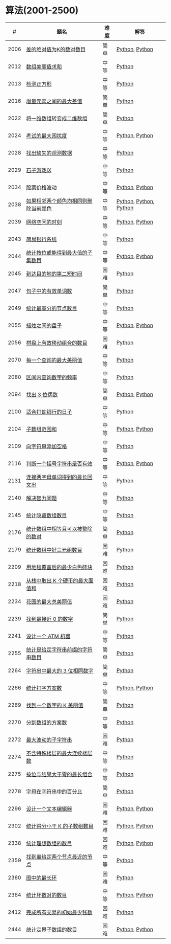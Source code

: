 # 算法(2001-2500)

| # | 题名 | 难度 | 解答 |
| --- | --- | --- | --- |
| 2006 | [差的绝对值为K的数对数目](https://leetcode.cn/problems/count-number-of-pairs-with-absolute-difference-k/) | 简单 | [Python](2006/countKDifference.py), [Python](2006/countKDifference_2.py) |
| 2012 | [数组美丽值求和](https://leetcode.cn/problems/sum-of-beauty-in-the-array/) | 中等 | [Python](2012/sumOfBeauties.py) |
| 2013 | [检测正方形](https://leetcode.cn/problems/detect-squares/) | 中等 | [Python](2013/DetectSquares.py) |
| 2016 | [增量元素之间的最大差值](https://leetcode.cn/problems/maximum-difference-between-increasing-elements/) | 简单 | [Python](2016/maximumDifference.py) |
| 2022 | [将一维数组转变成二维数组](https://leetcode.cn/problems/convert-1d-array-into-2d-array/) | 简单 | [Python](2022/construct2DArray.py) |
| 2024 | [考试的最大困扰度](https://leetcode.cn/problems/maximize-the-confusion-of-an-exam/) | 中等 | [Python](2024/maxConsecutiveAnswers.py), [Python](2024/maxConsecutiveAnswers_2.py) |
| 2028 | [找出缺失的观测数据](https://leetcode.cn/problems/find-missing-observations/) | 中等 | [Python](2028/missingRolls.py) |
| 2029 | [石子游戏IX](https://leetcode.cn/problems/stone-game-ix/) | 中等 | [Python](2029/stoneGameIX.py) |
| 2034 | [股票价格波动](https://leetcode.cn/problems/stock-price-fluctuation/) | 中等 | [Python](2034/StockPrice.py), [Python](2034/StockPrice_2.py) |
| 2038 | [如果相邻两个颜色均相同则删除当前颜色](https://leetcode.cn/problems/remove-colored-pieces-if-both-neighbors-are-the-same-color/) | 中等 | [Python](2038/winnerOfGame.py), [Python](2038/winnerOfGame_2.py), [Python](2038/winnerOfGame_3.py) |
| 2039 | [网络空闲的时刻](https://leetcode.cn/problems/the-time-when-the-network-becomes-idle/) | 中等 | [Python](2039/networkBecomesIdle.py), [Python](2039/networkBecomesIdle_2.py) |
| 2043 | [简易银行系统](https://leetcode.cn/problems/simple-bank-system/) | 中等 | [Python](2043/Bank.py) |
| 2044 | [统计按位或能得到最大值的子集数目](https://leetcode.cn/problems/count-number-of-maximum-bitwise-or-subsets/) | 中等 | [Python](2044/countMaxOrSubsets.py), [Python](2044/countMaxOrSubsets_2.py) |
| 2045 | [到达目的地的第二短时间](https://leetcode.cn/problems/second-minimum-time-to-reach-destination/) | 困难 | [Python](2045/secondMinimum.py) |
| 2047 | [句子中的有效单词数](https://leetcode.cn/problems/number-of-valid-words-in-a-sentence/) | 简单 | [Python](2047/countValidWords.py) |
| 2049 | [统计最高分的节点数目](https://leetcode.cn/problems/count-nodes-with-the-highest-score/) | 中等 | [Python](2049/countHighestScoreNodes.py) |
| 2055 | [蜡烛之间的盘子](https://leetcode.cn/problems/plates-between-candles/) | 中等 | [Python](2055/platesBetweenCandles.py), [Python](2055/platesBetweenCandles_2.py) |
| 2056 | [棋盘上有效移动组合的数目](https://leetcode.cn/problems/number-of-valid-move-combinations-on-chessboard/) | 困难 | [Python](2056/countCombinations.py) |
| 2070 | [每一个查询的最大美丽值](https://leetcode.cn/problems/most-beautiful-item-for-each-query/) | 中等 | [Python](2070/maximumBeauty.py) |
| 2080 | [区间内查询数字的频率](https://leetcode.cn/problems/range-frequency-queries/) | 中等 | [Python](2080/RangeFreqQuery.py) |
| 2094 | [找出 3 位偶数](https://leetcode.cn/problems/finding-3-digit-even-numbers/) | 简单 | [Python](2094/findEvenNumbers.py), [Python](2094/findEvenNumbers_2.py) |
| 2100 | [适合打劫银行的日子](https://leetcode.cn/problems/find-good-days-to-rob-the-bank/) | 中等 | [Python](2100/goodDaysToRobBank.py) |
| 2104 | [子数组范围和](https://leetcode.cn/problems/sum-of-subarray-ranges/) | 中等 | [Python](2104/subArrayRanges.py), [Python](2104/subArrayRanges_2.py) |
| 2109 | [向字符串添加空格](https://leetcode.cn/problems/adding-spaces-to-a-string/) | 中等 | [Python](2109/addSpaces.py) |
| 2116 | [判断一个括号字符串是否有效](https://leetcode.cn/problems/check-if-a-parentheses-string-can-be-valid/) | 中等 | [Python](2116/canBeValid.py), [Python](2116/canBeValid_2.py) |
| 2131 | [连接两字母单词得到的最长回文串](https://leetcode.cn/problems/longest-palindrome-by-concatenating-two-letter-words/) | 中等 | [Python](2131/longestPalindrome.py) |
| 2140 | [解决智力问题](https://leetcode.cn/problems/solving-questions-with-brainpower/) | 中等 | [Python](2140/mostPoints.py) |
| 2145 | [统计隐藏数组数目](https://leetcode.cn/problems/count-the-hidden-sequences/) | 中等 | [Python](2145/numberOfArrays.py) |
| 2176 | [统计数组中相等且可以被整除的数对](https://leetcode.cn/problems/count-equal-and-divisible-pairs-in-an-array/) | 简单 | [Python](2176/countPairs.py) |
| 2179 | [统计数组中好三元组数目](https://leetcode.cn/problems/count-good-triplets-in-an-array/) | 困难 | [Python](2179/goodTriplets.py) |
| 2209 | [用地毯覆盖后的最少白色砖块](https://leetcode.cn/problems/minimum-white-tiles-after-covering-with-carpets/) | 困难 | [Python](2209/minimumWhiteTiles.py) |
| 2218 | [从栈中取出 K 个硬币的最大面值和](https://leetcode.cn/problems/maximum-value-of-k-coins-from-piles/) | 困难 | [Python](2218/maxValueOfCoins.py) |
| 2234 | [花园的最大总美丽值](https://leetcode.cn/problems/maximum-total-beauty-of-the-gardens/) | 困难 | [Python](2234/maximumBeauty.py) |
| 2239 | [找到最接近 0 的数字](https://leetcode.cn/problems/find-closest-number-to-zero/) | 简单 | [Python](2239/findClosestNumber.py) |
| 2241 | [设计一个 ATM 机器](https://leetcode.cn/problems/design-an-atm-machine/) | 中等 | [Python](2241/ATM.py) |
| 2255 | [统计是给定字符串前缀的字符串数目](https://leetcode.cn/problems/count-prefixes-of-a-given-string/) | 简单 | [Python](2255/countPrefixes.py) |
| 2264 | [字符串中最大的 3 位相同数字](https://leetcode.cn/problems/largest-3-same-digit-number-in-string/) | 简单 | [Python](2264/largestGoodInteger.py) |
| 2266 | [统计打字方案数](https://leetcode.cn/problems/count-number-of-texts/) | 中等 | [Python](2266/countTexts.py), [Python](2266/countTexts_2.py) |
| 2269 | [找到一个数字的 K 美丽值](https://leetcode.cn/problems/find-the-k-beauty-of-a-number/) | 简单 | [Python](2269/divisorSubstrings.py) |
| 2270 | [分割数组的方案数](https://leetcode.cn/problems/number-of-ways-to-split-array/) | 中等 | [Python](2270/waysToSplitArray.py) |
| 2272 | [最大波动的子字符串](https://leetcode.cn/problems/substring-with-largest-variance/) | 困难 | [Python](2272/largestVariance.py) |
| 2274 | [不含特殊楼层的最大连续楼层数](https://leetcode.cn/problems/maximum-consecutive-floors-without-special-floors/) | 中等 | [Python](2274/maxConsecutive.py) |
| 2275 | [按位与结果大于零的最长组合](https://leetcode.cn/problems/largest-combination-with-bitwise-and-greater-than-zero/) | 中等 | [Python](2275/largestCombination.py) |
| 2278 | [字母在字符串中的百分比](https://leetcode.cn/problems/percentage-of-letter-in-string/) | 简单 | [Python](2278/percentageLetter.py) |
| 2296 | [设计一个文本编辑器](https://leetcode.cn/problems/design-a-text-editor/) | 困难 | [Python](2296/TextEditor.py), [Python](2296/TextEditor_2.py) |
| 2302 | [统计得分小于 K 的子数组数目](https://leetcode.cn/problems/count-subarrays-with-score-less-than-k/) | 困难 | [Python](2302/countSubarrays.py), [Python](2302/countSubarrays_2.py) |
| 2338 | [统计理想数组的数目](https://leetcode.cn/problems/count-the-number-of-ideal-arrays/) | 困难 | [Python](2338/idealArrays.py), [Python](2338/idealArrays_2.py) |
| 2359 | [找到离给定两个节点最近的节点](https://leetcode.cn/problems/find-closest-node-to-given-two-nodes/) | 中等 | [Python](2359/closestMeetingNode.py) |
| 2360 | [图中的最长环](https://leetcode.cn/problems/longest-cycle-in-a-graph/) | 困难 | [Python](2360/longestCycle.py) |
| 2364 | [统计坏数对的数目](https://leetcode.cn/problems/count-number-of-bad-pairs/) | 中等 | [Python](2364/countBadPairs.py), [Python](2364/countBadPairs_2.py) |
| 2412 | [完成所有交易的初始最少钱数](https://leetcode.cn/problems/minimum-money-required-before-transactions/) | 困难 | [Python](2412/minimumMoney.py) |
| 2444 | [统计定界子数组的数目](https://leetcode.cn/problems/count-subarrays-with-fixed-bounds/) | 困难 | [Python](2444/countSubarrays.py), [Python](2444/countSubarrays_2.py) |
